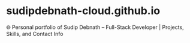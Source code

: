 # sudipdebnath-cloud.github.io
🌐 Personal portfolio of Sudip Debnath – Full-Stack Developer | Projects, Skills, and Contact Info
